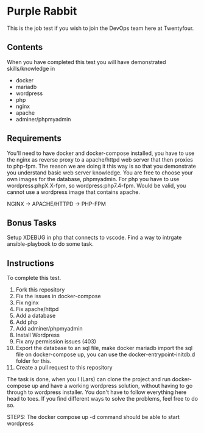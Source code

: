 # Purple Rabbit

This is the job test if you wish to join the DevOps team here at Twentyfour.

## Contents

When you have completed this test you will have demonstrated skills/knowledge in

- docker
- mariadb
- wordpress
- php
- nginx
- apache
- adminer/phpmyadmin

## Requirements

You'll need to have docker and docker-compose installed, you have to use the nginx as reverse proxy to a apache/httpd web server that then proxies to php-fpm. The reason we are doing it this way is so that you demonstrate you understand basic web server knowledge. You are free to choose your own images for the database, phpmyadmin. For php you have to use wordpress:phpX.X-fpm, so wordpress:php7.4-fpm. Would be valid, you cannot use a wordpress image that contains apache.

NGINX -> APACHE/HTTPD -> PHP-FPM

## Bonus Tasks

Setup XDEBUG in php that connects to vscode.
Find a way to intrgate ansible-playbook to do some task.

## Instructions

To complete this test.

1. Fork this repository
2. Fix the issues in docker-compose
3. Fix nginx
4. Fix apache/httpd
5. Add a database
6. Add php
7. Add adminer/phpmyadmin
8. Install Wordpress
9. Fix any permission issues (403)
10. Export the database to an sql file, make docker mariadb import the sql file on docker-compose up, you can use the docker-entrypoint-initdb.d folder for this. 
11. Create a pull request to this repository

The task is done, when you I (Lars) can clone the project and run docker-compose up and have a working wordpress solution, without having to go through to wordpress installer. You don't have to follow everything here head to toes. If you find different ways to solve the problems, feel free to do so.

STEPS:
The docker compose up -d command should be able to start wordpress
